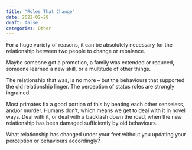 ```yaml
---
title: "Roles That Change"
date: 2022-02-28
draft: false
categories: Other
---
```


For a huge variety of reasons, it can be absolutely necessary for the relationship between two people to change or rebalance.

Maybe someone got a promotion, a family was extended or reduced, someone learned a new skill, or a multitude of other things.

The relationship that was, is no more – but the behaviours that supported the old relationship linger. The perception of status roles are strongly ingrained.

Most primates fix a good portion of this by beating each other senseless, and/or murder. Humans don’t, which means we get to deal with it in novel ways. Deal with it, or deal with a backlash down the road, when the new relationship has been damaged sufficiently by old behaviours.

What relationship has changed under your feet without you updating your perception or behaviours accordingly?

